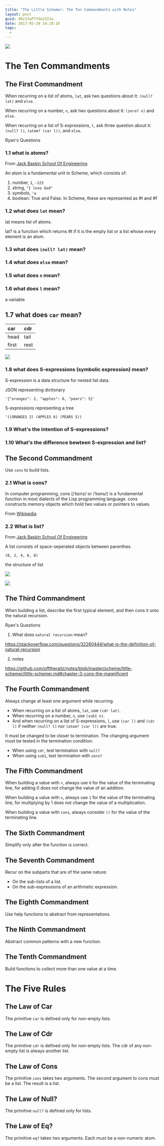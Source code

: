 ```yaml
---
title: "The Little Schemer: The Ten Commandments with Notes"
layout: post
guid: 4Rz3JwP7Yda232Jw
date: 2017-05-29 14:19:10
tags:
  - 
---
```


![](/media/files/2017/2017-05-29-murderer.jpg)

# The Ten Commandments

## The First Commandment

When recurring on a list of atoms, `lat`, ask two questions about it: `(null? lat)` and `else`.

When recurring on a number, `n`, ask two questions about it: `(zero? n)` and `else`.

When recurring on a list of S-expressions, `l`, ask three question about it: `(null? l)`, `(atom? (car l))`, and `else`.


Ryan's Questions

### 1.1 what is atoms?

From [Jack Baskin School Of Engineering](https://classes.soe.ucsc.edu/cmps112/Spring03/languages/scheme/SchemeTutorialB.html)

An atom is a fundamental unit in Scheme, which consists of:

1. number, `1`, `-123`
2. string, `"I love God"`
3. symbols, `'a`
4. boolean: True and False. In Scheme, these are represented as #t and #f


### 1.2 what does `lat` mean?

lat means list of atoms. 

lat? is a function which returns #t if it is the empty list or a list whose every element is an atom. 

### 1.3 what does `(null? lat)` mean?

### 1.4 what does `else` mean?

### 1.5 what does `n` mean?

### 1.6 what does `l` mean?

a variable

## 1.7 what does `car` mean?

| car | cdr |
|:--|:--|
| head | tail |
| first | rest |

![](/media/files/2017/2017-05-29-listmonster.png)


### 1.8 what does S-expressions (symbolic expression) mean?

S-expression is a data structure for nested list data.

JSON representing dictionary

`'{"oranges": 2, "apples": 6, "pears": 5}'`


S-expressions representing a tree

`'((ORANGES 2) (APPLES 6) (PEARS 5))`





### 1.9 What's the intention of S-expressions?


### 1.10 What's the difference bewteen S-expression and list?


## The Second Commandment

Use `cons` to build lists.


### 2.1 What is cons?

In computer programming, cons (/ˈkɒnz/ or /ˈkɒns/) is a fundamental function in most dialects of the Lisp programming language. cons constructs memory objects which hold two values or pointers to values.

From [Wikipedia](https://en.wikipedia.org/wiki/Cons)


### 2.2 What is list?

From [Jack Baskin School Of Engineering](https://classes.soe.ucsc.edu/cmps112/Spring03/languages/scheme/SchemeTutorialB.html)

A list consists of space-seperated objects between parenthes.

`(0, 2, 4, 6, 8)`


the structure of list

![](/media/files/2017/2017-05-29-structure-of-list.jpg)

![](/media/files/2017/2017-05-29-listmonster.png)



## The Third Commandment

When building a list, describe the first typical element, and then cons it onto the natural recursion.


Ryan's Questions

1. What does `natural recursion` mean?

https://stackoverflow.com/questions/32260444/what-is-the-definition-of-natural-recursion

2. notes

https://github.com/offtherailz/notes/blob/master/scheme/little-schemer/little-schemer.md#chapter-3-cons-the-magnificent


## The Fourth Commandment

Always change at least one argument while recurring.

* When recurring on a list of atoms, `lat`, use `(cdr lat)`.
* When recurring on a number, `n`, use `(sub1 n)`.
* And when recurring on a list of S-expressions, `l`, use `(car l)` and `(cdr l)` if neither `(null? l)` nor `(atom? (car l))` are true.

It must be changed to be closer to termination. The changing argument must be tested in the termination condition:

* When using `cdr`, test termination with `null?`
* When using `sub1`, test termination with `zero?`

## The Fifth Commandment

When building a value with `+`, always use `0` for the value of the terminating line, for adding 0 does not change the value of an addition.

When building a value with `x`, always use `1` for the value of the terminating line, for multiplying by 1 does not change the value of a multiplication.

When building a value with `cons`, always consider `()` for the value of the terminating line.

## The Sixth Commandment

Simplify only after the function is correct.

## The Seventh Commandment

Recur on the subparts that are of the same nature:

* On the sub-lists of a list.
* On the sub-expressions of an arithmetic expression.

## The Eighth Commandment

Use help functions to abstract from representations.

## The Ninth Commandment

Abstract common patterns with a new function.

## The Tenth Commandment

Build functions to collect more than one value at a time.

# The Five Rules

## The Law of Car

The primitive `car` is defined only for non-empty lists.

## The Law of Cdr

The primitive `cdr` is defined only for non-empty lists. The cdr of any non-empty list is always another list.

## The Law of Cons

The primitive `cons` takes two arguments. The second argument to cons must be a list. The result is a list.

## The Law of Null?

The primitive `null?` is defined only for lists.

## The Law of Eq?

The primitive `eq?` takes two arguments. Each must be a non-numeric atom.
